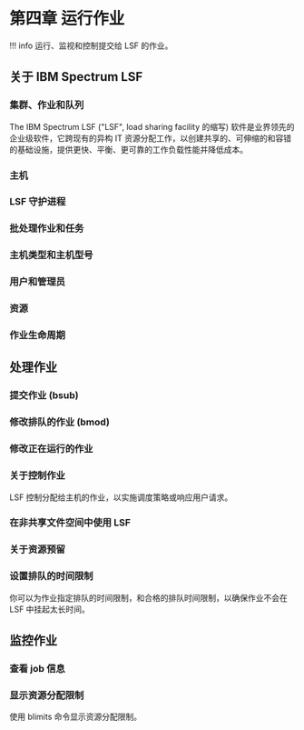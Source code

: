# 第四章 运行作业

!!! info
    运行、监视和控制提交给 LSF 的作业。

## 关于 IBM Spectrum LSF

### 集群、作业和队列
The IBM Spectrum LSF ("LSF", load sharing facility 的缩写) 软件是业界领先的企业级软件，它跨现有的异构 IT 资源分配工作，以创建共享的、可伸缩的和容错的基础设施，提供更快、平衡、更可靠的工作负载性能并降低成本。

### 主机
### LSF 守护进程
### 批处理作业和任务
### 主机类型和主机型号
### 用户和管理员
### 资源
### 作业生命周期

## 处理作业

### 提交作业 (bsub)
### 修改排队的作业 (bmod)
### 修改正在运行的作业
### 关于控制作业
LSF 控制分配给主机的作业，以实施调度策略或响应用户请求。

### 在非共享文件空间中使用 LSF
### 关于资源预留
### 设置排队的时间限制
你可以为作业指定排队的时间限制，和合格的排队时间限制，以确保作业不会在 LSF 中挂起太长时间。

## 监控作业

### 查看 job 信息
### 显示资源分配限制
使用 blimits 命令显示资源分配限制。
